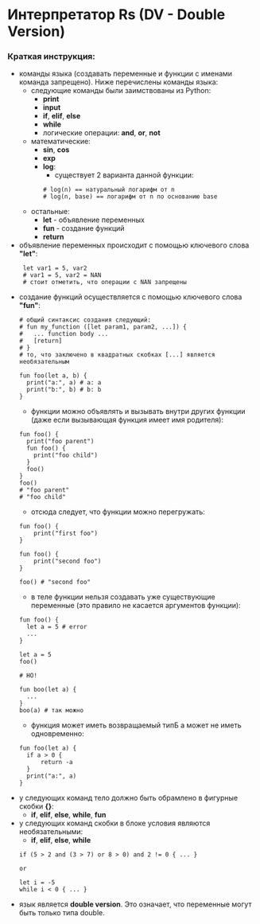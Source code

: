# Интерпретатор Rs (DV - Double Version)

### Краткая инструкция:
* команды языка (создавать переменные и функции с именами команда запрещено). Ниже перечислены команды языка:
  * следующие команды были заимствованы из Python:
    * **print**
    * **input**
    * **if**, **elif**, **else**
    * **while**
    * логические операции: **and**, **or**, **not**
  * математические:
    * **sin**, **cos**
    * **exp**
    * **log**:
      * существует 2 варианта данной функции:
      ```
      # log(n) == натуральный логарифм от n
      # log(n, base) == логарифм от n по основанию base
      ```
  * остальные:
    * **let** - объявление переменных
    * **fun** - создание функций
    * **return**
* объявление переменных происходит с помощью ключевого слова **"let"**:
  ```
   let var1 = 5, var2
   # var1 = 5, var2 = NAN
   # стоит отметить, что операции с NAN запрещены
  ```
* создание функций осуществляется с помощью ключевого слова **"fun"**:
  ```
  # общий синтаксис создания следующий:
  # fun my_function ([let param1, param2, ...]) {
  #   ... function body ...
  #   [return]
  # }
  # то, что заключено в квадратных скобках [...] является необязательным 
  
  fun foo(let a, b) {
    print("a:", a) # a: a
    print("b:", b) # b: b
  }
  ```
  * функции можно объявлять и вызывать внутри других функции (даже если вызывающая функция имеет имя родителя):
  ```
  fun foo() {
    print("foo parent")
    fun foo() {
      print("foo child")
    }
    foo()
  }
  foo() 
  # "foo parent"
  # "foo child"
  ```
  * отсюда следует, что функции можно перегружать:
  ```
  fun foo() {
	  print("first foo")
  }

  fun foo() {
	  print("second foo")
  }

  foo() # "second foo"
  ```
  * в теле функции нельзя создавать уже существующие переменные (это правило не касается аргументов функции):
  ```
  fun foo() {
    let a = 5 # error
    ...
  }
  
  let a = 5
  foo()
  
  # НО!
  
  fun boo(let a) {
    ...
  }
  boo(a) # так можно
  ```
  * функция может иметь возвращаемый типБ а может не иметь одновременно:
  ```
  fun foo(let a) {
  	if a > 0 {
		return -a
	}
	print("a:", a)
  }
  ```  
* у следующих команд тело должно быть обрамлено в фигурные скобки **{}**:
	* **if**, **elif**, **else**, **while**, **fun**
* у следующих команд скобки в блоке условия являются необязательными:
	* **if**, **elif**, **else**, **while**
	```
	if (5 > 2 and (3 > 7) or 8 > 0) and 2 != 0 { ... }
	
	or 
	
	let i = -5
	while i < 0 { ... }
	```
* язык является **double version**. Это означает, что переменные могут быть только типа double.
